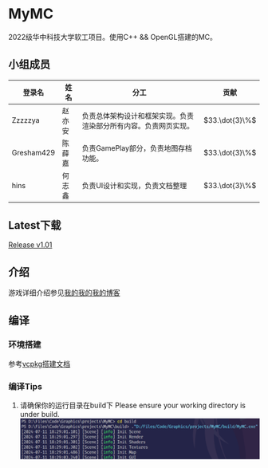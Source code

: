 # MyMC
2022级华中科技大学软工项目。使用C++ &amp;&amp; OpenGL搭建的MC。

## 小组成员
登录名 | 姓名 |分工  |贡献
------------ | ------------- |------------ | -------------
Zzzzzya | 赵亦安  | 负责总体架构设计和框架实现。负责渲染部分所有内容。负责网页实现。  | $33.\dot{3}\%$
Gresham429 | 陈薛嘉  | 负责GamePlay部分，负责地图存档功能。  |   $33.\dot{3}\%$
hins | 何志鑫 | 负责UI设计和实现，负责文档整理  |  $33.\dot{3}\%$

## Latest下载
[Release v1.01](https://github.com/Zzzzzya/MyMC/releases/tag/release-v1.0.0)

## 介绍
游戏详细介绍参见[我的我的我的博客](http://zyaaaaa.cn/2024/09/27/MyMC/)

## 编译
### 环境搭建
参考[vcpkg搭建文档](Game/docs/vcpkg.md)

### 编译Tips 
1. 请确保你的运行目录在build下  Please ensure your working directory is under build.
   ![img](./Game/images/docs/zya/buildPath.png)